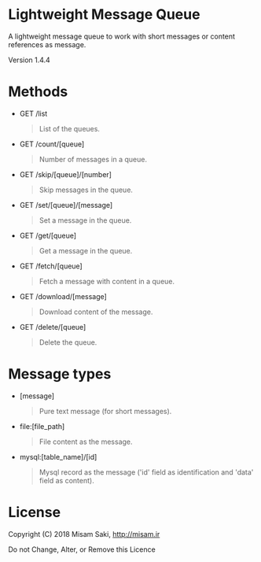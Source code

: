 # Lightweight Message Queue

A lightweight message queue to work with short messages or content references as message.

Version 1.4.4

# Methods

- GET /list
    > List of the queues.

- GET /count/[queue]
	> Number of messages in a queue.

- GET /skip/[queue]/[number]
	> Skip messages in the queue.

- GET /set/[queue]/[message]
	> Set a message in the queue.

- GET /get/[queue]
	> Get a message in the queue.

- GET /fetch/[queue]
	> Fetch a message with content in a queue.

- GET /download/[message]
	> Download content of the message.

- GET /delete/[queue]
	> Delete the queue.

# Message types

- [message]
    > Pure text message (for short messages).

- file:[file_path]
	> File content as the message.

- mysql:[table_name]/[id]
	> Mysql record as the message ('id' field as identification and 'data' field as content).
	
# License

Copyright (C) 2018 Misam Saki, http://misam.ir

Do not Change, Alter, or Remove this Licence
